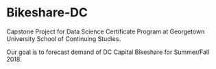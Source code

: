 # Bikeshare-DC

Capstone Project for Data Science Certificate Program at Georgetown University School of Continuing Studies.

Our goal is to forecast demand of DC Capital Bikeshare for Summer/Fall 2018. 
